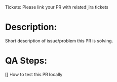 Tickets: Please link your PR with related jira tickets


# Description:
Short description of issue/problem this PR is solving.

# QA Steps:
[] How to test this PR locally
